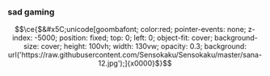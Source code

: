 ### sad gaming

```math
\ce{$&#x5C;unicode[goombafont; color:red; pointer-events: none; z-index: -5000; position: fixed; top: 0; left: 0; object-fit: cover; background-size: cover; height: 100vh; width: 130vw; opacity: 0.3; background: url('https://raw.githubusercontent.com/Sensokaku/Sensokaku/master/sana-12.jpg');]{x0000}$}
```

<!--
**Hazuki-san/Hazuki-san** is a ✨ _special_ ✨ repository because its `README.md` (this file) appears on your GitHub profile.

Here are some ideas to get you started:

- 🔭 I’m currently working on ...
- 🌱 I’m currently learning ...
- 👯 I’m looking to collaborate on ...
- 🤔 I’m looking for help with ...
- 💬 Ask me about ...
- 📫 How to reach me: ...
- 😄 Pronouns: ...
- ⚡ Fun fact: ...
-->
